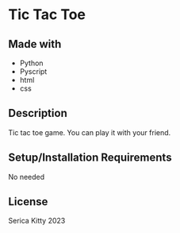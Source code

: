 # Tic Tac Toe

## Made with

- Python
- Pyscript
- html
- css

## Description

Tic tac toe game. You can play it with your friend.  

## Setup/Installation Requirements

No needed

## License

Serica Kitty 2023
